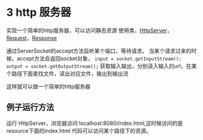 # 3 http 服务器
实现一个简单的http服务器，可以访问静态资源
使用类，[HttpServer](/src/main/java/servlet/HttpServer.java)，[Request](/src/main/java/servlet/Request.java)，[Response](/src/main/java/servlet/Response.java)

通过ServerSocket的accept方法监听某个端口，等待请求。
当某个请求过来的时候，accept方法会返回socket对象，
`input = socket.getInputStream();`
 `output = socket.getOutputStream();`
 获取输入输出，分别读入输入的url，在某个路径下面查找文件，读出对应文件，输出到输出流
 
 这样就可以做一个简单的http服务器
 
 ## 例子运行方法
 运行 HttpServer，浏览器访问 localhost:8080/index.html,这时候访问的是resource下面的index.html
 代码可以访问某个路径下的资源。
 
               